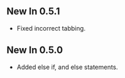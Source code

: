 ## New In 0.5.1
  *  Fixed incorrect tabbing.

## New In 0.5.0
  * Added else if, and else statements.